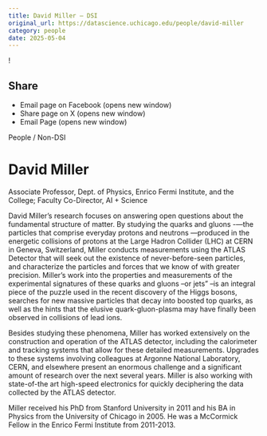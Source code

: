 ```yaml
---
title: David Miller – DSI
original_url: https://datascience.uchicago.edu/people/david-miller
category: people
date: 2025-05-04
---
```


<!-- Table-like structure detected -->

!

## Share

* Email page on Facebook (opens new window)
* Share page on X (opens new window)
* Email Page (opens new window)

<!-- Table-like structure detected -->

People / Non-DSI

# David Miller

Associate Professor, Dept. of Physics, Enrico Fermi Institute, and the College; Faculty Co-Director, AI + Science

David Miller’s research focuses on answering open questions about the fundamental structure of matter. By studying the quarks and gluons -—the particles that comprise everyday protons and neutrons —produced in the energetic collisions of protons at the Large Hadron Collider (LHC) at CERN in Geneva, Switzerland, Miller conducts measurements using the ATLAS Detector that will seek out the existence of never-before-seen particles, and characterize the particles and forces that we know of with greater precision. Miller’s work into the properties and measurements of the experimental signatures of these quarks and gluons –or jets” –is an integral piece of the puzzle used in the recent discovery of the Higgs bosons, searches for new massive particles that decay into boosted top quarks, as well as the hints that the elusive quark-gluon-plasma may have finally been observed in collisions of lead ions.

Besides studying these phenomena, Miller has worked extensively on the construction and operation of the ATLAS detector, including the calorimeter and tracking systems that allow for these detailed measurements. Upgrades to these systems involving colleagues at Argonne National Laboratory, CERN, and elsewhere present an enormous challenge and a significant amount of research over the next several years. Miller is also working with state-of-the art high-speed electronics for quickly deciphering the data collected by the ATLAS detector.

Miller received his PhD from Stanford University in 2011 and his BA in Physics from the University of Chicago in 2005. He was a McCormick Fellow in the Enrico Fermi Institute from 2011-2013.